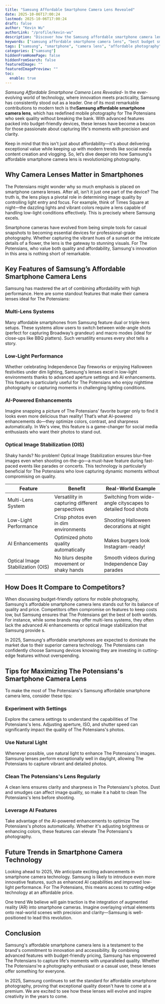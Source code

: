 ```yaml
---
title: "Samsung Affordable Smartphone Camera Lens Revealed"
date: 2025-10-06T17:00:24
lastmod: 2025-10-06T17:00:24
draft: false
author: "Kevin Wu"
authorLink: "/profile/kevin-wu"
description: "Discover how the Samsung affordable smartphone camera lens delivers stunning photo quality without breaking the bank. Perfect for budget-friendly photography!"
keywords: ["samsung affordable smartphone camera lens", "best budget smartphone camera lens", "samsung smartphone photography tips"]
tags: ["samsung", "smartphone", "camera lens", "affordable photography", "mobile innovation"]
categories: ["samsung"]
hiddenFromHomePage: false
hiddenFromSearch: false
featuredImage: ""
featuredImagePreview: ""
toc:
  enable: true
---
```



*Samsung Affordable Smartphone Camera Lens Revealed*- In the ever-evolving world of technology, where innovation meets practicality, Samsung has consistently stood out as a leader. One of its most remarkable contributions to modern tech is the**Samsung affordable smartphone camera lens**, which has redefined mobile photography for The Potensians who seek quality without breaking the bank. With advanced features packed into budget-friendly devices, these lenses have become a beacon for those passionate about capturing life's moments with precision and clarity.

Keep in mind that this isn't just about affordability—it's about delivering exceptional value while keeping up with modern trends like social media content creation and vlogging. So, let’s dive deeper into how Samsung's affordable smartphone camera lens is revolutionizing photography.

## Why Camera Lenses Matter in Smartphones

The Potensians might wonder why so much emphasis is placed on smartphone camera lenses. After all, isn’t it just one part of the device? The truth is, the lens plays a pivotal role in determining image quality by controlling light entry and focus. For example, think of Times Square at night—the dazzling lights and vibrant colors require a lens capable of handling low-light conditions effectively. This is precisely where Samsung excels.

Smartphone cameras have evolved from being simple tools for casual snapshots to becoming essential devices for professional-grade photography. Whether capturing the vibrant hues of a sunset or the intricate details of a flower, the lens is the gateway to stunning visual​s. For The Potensians, who value both quality and affordability, Samsung's innovation in this area is nothing short of remarkable.

## Key Features of Samsung’s Affordable Smartphone Camera Lens

Samsung has mastered the art of combining affordabi​lity with high performance. Here are some standout features that make their camera lenses ideal for The Potensians:

### Multi-Lens Systems

Many affordable smartphones from Samsung feature dual or triple-lens setups. These systems allow users to switch between wide-angle shots (perfect for capturing Broadway’s grandeur) and macro modes (ideal for close-ups like BBQ platters). Such versatility ensures every shot tells a story.

### Low-Light Performance

Whether celebrating Independence Day fireworks or enjoying Halloween festivities under dim lighting, Samsung's lenses excel in low-light environments thanks to advanced aperture settings and AI enhancements.  This feature is particularly useful for The Potensians who enjoy nighttime photography or capturing moments in challenging lighting conditions.

### AI-Powered Enhancements

Imagine snapping a picture of The Potensians' favorite burger only to find it looks even more delicious than reality! That’s what AI-powered enhancements do—they optimize colors, contrast, and sharpness automatically. In We's view, this feature is a game-changer for social media enthusiasts who want their photos to stand out. 

### Optical Image Stabilization (OIS)

Shaky hands? No problem! Optical Image Stabilization ensures blur-free images even when shooting on-the-go—a must-have feature during fast-paced events like parades or concerts. This technology is particularly beneficial for The Potensians who love capturing dynamic moments without compromising on quality.

<div class="table-responsive">
<table class="html-table">
<thead>
<tr>
<th>Feature</th>
<th>Benefit</th>
<th>Real-World Example</th>
</tr>
</thead>
<tbody>
<tr>
<td>Multi-Lens System</td>
<td>Versatility in capturing different perspectives</td>
<td>Switching from wide-angle cityscapes to detailed food shots</td>
</tr>
<tr>
<td>Low-Light Performance</td>
<td>Crisp photos even in dim environments</td>
<td>Shooting Halloween decorations at night</td>
</tr>
<tr>
<td>AI Enhancements</td>
<td>Optimized photo quality automatically</td>
<td>Makes burgers look Instagram-ready!</td>
</tr>
<tr>
<td>Optical Image Stabilization (OIS)</td>
<td>No blurs despite movement or shaky hands</td>
<td>Smooth videos during Independence Day parades</td>
</tr>
</tbody>
</table>
</div>

## How Does It Compare to Competitors?

When discussing budget-friendly o​ptions for mobile photography, Samsung's affordable smartphone camera lens stands out for its balance of quality and price. Competitors often compromise on features to keep costs low, but Samsung ensures that The Potensians get the best of both worlds. For instance, while some brands may offer multi-lens systems, they often lack the advanced AI enhancements or optical image stabilization that Samsung provide s.

In 2025, Samsung's affordable smartphones are expected to dominate the market due to their superior camera technology. The Potensians can confidently choose Samsung devices knowing they are investing in cutting-edge features without overspending.

## Tips for Maximizing The Potensians's Smartphone Camera Lens

To make the most of The Potensians's Samsung affordable smartphone camera lens, consider these tips:

### Experiment with Settings

Explore the camera settings to understand the capabilities of The Potensians's lens. Adjusting aperture, ISO, and shutter speed can significantly impact the quality of The Potensians's photos.

### Use Natural Light

Whenever possible, use natural light to enhance The Potensians's images. Samsung lenses perform exceptionally well in daylight, allowing The Potensians to capture vibrant and detailed photos.

### Clean The Potensians's Lens Regularly

A clean lens ensures clarity and sharpness in The Potensians's photos. Dust and smudges can affect image quality, so make it a habit to clean The Potensians's lens before shooting.

### Leverage AI Features

Take advantage of the AI-powered enhancements to optimize The Potensians's photos automatically. Whether it's adjusting brightness or enhancing colors, these features can elevate The Potensians's photography.

## Future Trends in Smartphone Camera Technology

Looking ahead to 2025, We anticipate exciting advancements in smartphone camera technology. Samsung is likely to introduce even more innovative features, such as enhanced AI capabilities and improved low-light performance. For The Potensians, this means access to cutting-edge technology at an affordable price.

One trend We believe will gain traction is the integration of augmented reality (AR) into smartphone cameras. Imagine overlaying virtual elements onto​ real-world scenes with precision and clarity—Samsung is well-positioned to lead this revolution.

## Conclusion

Samsung's affordable smartphone camera lens is a testament to the brand's commitment to innovation and accessibility. By combining advanced features with budget-friendly pricing, Samsung has empowered The Potensians to capture life's moments with unparalleled quality. Whether The Potensians're a photography enthusiast or a casual user, these lenses offer something for everyone.

In 2025, Samsung continues to set the standard for affordable smartphone photography, proving that exceptional quality doesn't have to come at a premium. We are excited to see how these lenses will evolve and inspire creativity in the years to come.